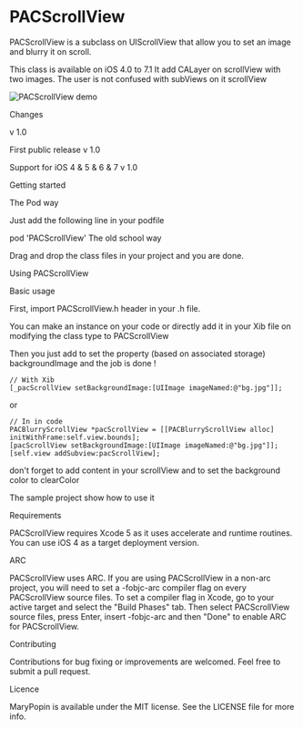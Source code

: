 PACScrollView
=============

PACScrollView is a subclass on UIScrollView that allow you to set an image and blurry it on scroll.

This class is available on iOS 4.0 to 7.1
It add CALayer on scrollView with two images. The user is not confused with subViews on it scrollView

![PACScrollView demo](https://github.com/claudot/PACScrollView/blob/master/PACScrollView.gif)

Changes

v 1.0

First public release
v 1.0

Support for iOS 4 & 5 & 6 & 7
v 1.0

Getting started

The Pod way

Just add the following line in your podfile

pod 'PACScrollView'
The old school way

Drag and drop the class files in your project and you are done.

Using PACScrollView

Basic usage

First, import PACScrollView.h header in your .h file.

You can make an instance on your code or directly add it in your Xib file on modifying the class type to PACScrollView

Then you just add to set the property (based on associated storage) backgroundImage and the job is done !

    // With Xib
    [_pacScrollView setBackgroundImage:[UIImage imageNamed:@"bg.jpg"]];
    
or

    // In in code
    PACBlurryScrollView *pacScrollView = [[PACBlurryScrollView alloc] initWithFrame:self.view.bounds];
    [pacScrollView setBackgroundImage:[UIImage imageNamed:@"bg.jpg"]];
    [self.view addSubview:pacScrollView];
    
don't forget to add content in your scrollView and to set the background color to clearColor

The sample project show how to use it

Requirements

PACScrollView requires Xcode 5 as it uses accelerate and runtime routines. You can use iOS 4 as a target deployment version.

ARC

PACScrollView uses ARC.
If you are using PACScrollView in a non-arc project, you will need to set a -fobjc-arc compiler flag on every PACScrollView source files.
To set a compiler flag in Xcode, go to your active target and select the "Build Phases" tab. Then select PACScrollView source files, press Enter, insert -fobjc-arc and then "Done" to enable ARC for PACScrollView.

Contributing

Contributions for bug fixing or improvements are welcomed. Feel free to submit a pull request.

Licence

MaryPopin is available under the MIT license. See the LICENSE file for more info.
